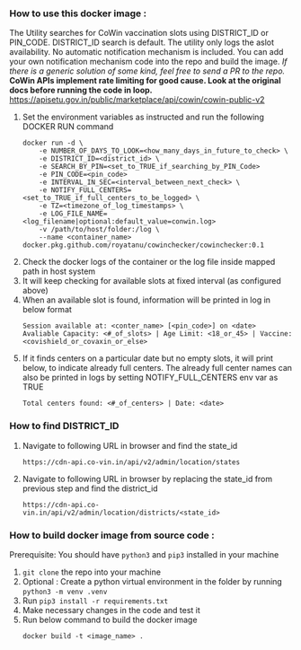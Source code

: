 ### How to use this docker image :
The Utility searches for CoWin vaccination slots using DISTRICT_ID or PIN_CODE. DISTRICT_ID search is default. 
The utility only logs the aslot availability. No automatic notification mechanism is included. You can add your own notification mechanism code into the repo and build the image. _If there is a generic solution of some kind, feel free to send a PR to the repo._
__CoWin APIs implement rate limiting for good cause. Look at the original docs before running the code in loop.__
https://apisetu.gov.in/public/marketplace/api/cowin/cowin-public-v2
1. Set the environment variables as instructed and run the following DOCKER RUN command
    ```
    docker run -d \
        -e NUMBER_OF_DAYS_TO_LOOK=<how_many_days_in_future_to_check> \
        -e DISTRICT_ID=<district_id> \
        -e SEARCH_BY_PIN=<set_to_TRUE_if_searching_by_PIN_Code>
        -e PIN_CODE=<pin_code>
        -e INTERVAL_IN_SEC=<interval_between_next_check> \
        -e NOTIFY_FULL_CENTERS=<set_to_TRUE_if_full_centers_to_be_logged> \
        -e TZ=<timezone_of_log_timestamps> \
        -e LOG_FILE_NAME=<log_filename|optional:default_value=conwin.log>
        -v /path/to/host/folder:/log \
        --name <container_name> docker.pkg.github.com/royatanu/cowinchecker/cowinchecker:0.1
    ```
2. Check the docker logs of the container or the log file inside mapped path in host system
3. It will keep checking for available slots at fixed interval (as configured above)
4. When an available slot is found, information will be printed in log in below format
    ```
    Session available at: <conter_name> [<pin_code>] on <date>
    Avaliable Capacity: <#_of_slots> | Age Limit: <18_or_45> | Vaccine: <covishield_or_covaxin_or_else>
    ```
5. If it finds centers on a particular date but no empty slots, it will print below, to indicate already full centers. The already full center names can also be printed in logs by setting NOTIFY_FULL_CENTERS env var as TRUE
    ```
    Total centers found: <#_of_centers> | Date: <date>
    ```
### How to find DISTRICT_ID
1. Navigate to following URL in browser and find the state_id
    ```
    https://cdn-api.co-vin.in/api/v2/admin/location/states
    ```
2. Navigate to following URL in browser by replacing the state_id from previous step and find the district_id
    ```
    https://cdn-api.co-vin.in/api/v2/admin/location/districts/<state_id>
    ```
### How to build docker image from source code :
Prerequisite: You should have ```python3``` and ```pip3``` installed in your machine
1. ```git clone``` the repo into your machine
2. Optional : Create a python virtual environment in the folder by running ```python3 -m venv .venv```
2. Run ```pip3 install -r requirements.txt```
2. Make necessary changes in the code and test it
3. Run below command to build the docker image
    ```
    docker build -t <image_name> .
    ```
